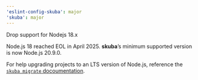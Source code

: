```yaml
---
'eslint-config-skuba': major
'skuba': major
---
```


Drop support for Nodejs 18.x

Node.js 18 reached EOL in April 2025. **skuba**’s minimum supported version is now Node.js 20.9.0.

For help upgrading projects to an LTS version of Node.js, reference the [`skuba migrate` docoumentation](https://seek-oss.github.io/skuba/docs/cli/migrate.html).
